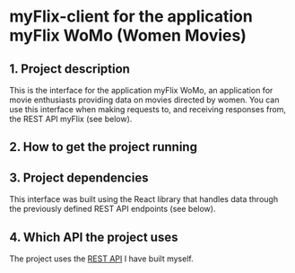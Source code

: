 # myFlix-client for the application myFlix WoMo (Women Movies)

## 1. Project description

This is the interface for the application myFlix WoMo, an application for movie enthusiasts providing data on movies directed by women. You can use this interface when making requests to, and receiving responses from, the REST API myFlix (see below).

## 2. How to get the project running

## 3. Project dependencies

This interface was built using the React library that handles data through the previously defined REST API endpoints (see below).

## 4. Which API the project uses

The project uses the [REST API](https://github.com/SarahJD/myFlix) I have built myself.
